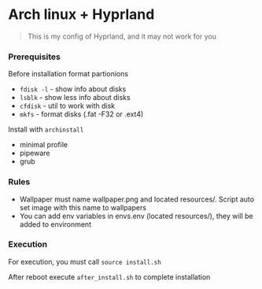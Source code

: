 # Arch linux + Hyprland

> This is my config of Hyprland, and it may not work for you

### Prerequisites

Before installation format partionions

- `fdisk -l` - show info about disks
- `lsblk` - show less info about disks
- `cfdisk` - util to work with disk
- `mkfs` - format disks (.fat -F32 or .ext4)

Install with `archinstall`

- minimal profile
- pipeware
- grub

### Rules

- Wallpaper must name wallpaper.png and located resources/. Script auto set image with this name to
  wallpapers
- You can add env variables in envs.env (located resources/), they will be added to environment

### Execution

For execution, you must call `source install.sh`

After reboot execute `after_install.sh` to complete installation